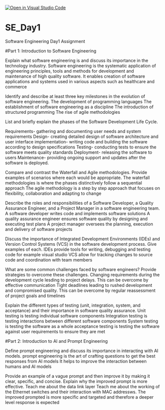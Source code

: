 [![Open in Visual Studio Code](https://classroom.github.com/assets/open-in-vscode-2e0aaae1b6195c2367325f4f02e2d04e9abb55f0b24a779b69b11b9e10269abc.svg)](https://classroom.github.com/online_ide?assignment_repo_id=18316519&assignment_repo_type=AssignmentRepo)
# SE_Day1
Software Engineering Day1 Assignment

#Part 1: Introduction to Software Engineering

Explain what software engineering is and discuss its importance in the technology industry.
Software engineering is the systematic application of engineering principles, tools and methods for development and maintenance of high quality software.
It enables creation of software applications and systems used in various aspects such as healthcare and commerce

Identify and describe at least three key milestones in the evolution of software engineering.
The development of programming languages 
The establishment of software engineering as a discipline
The introduction of structured programming
The rise of agile methodologies


List and briefly explain the phases of the Software Development Life Cycle.

Requirements- gathering and documenting user needs and system requirements
Design- creating detailed design of software architecture and user interface
implementation- writing code and building the software according to design specifications
Testing- conducting tests to ensure the software meets quality standards
Deployment- releasing the software to users
Maintenance- providing ongoing support and updates after the software is deployed.


Compare and contrast the Waterfall and Agile methodologies. Provide examples of scenarios where each would be appropriate.
The waterfall methodologies is where the phases distinctively follow a sequential approach
The agile methodology is a step by step approach that focuses on flexibility, collaboration and adapting to change


Describe the roles and responsibilities of a Software Developer, a Quality Assurance Engineer, and a Project Manager in a software engineering team.
A software developer writes code and implements software solutions
A quality assurance engineer ensures software quality by designing and executing test plans
A project manager oversees the planning, execution and delivery of software projects


Discuss the importance of Integrated Development Environments (IDEs) and Version Control Systems (VCS) in the software development process. Give examples of each.
IDEs provide tools for writing, debugging and testing code for example visual studio
VCS allow for tracking changes to source code and coordination with team members


What are some common challenges faced by software engineers? Provide strategies to overcome these challenges.
Changing requirements during the development cycle lesding to project delays. This can be overcome by effective communication
Tight deadlines leading to rushed development and compromised quality. This can be overcome by regular reassessment of project goals and timelines


Explain the different types of testing (unit, integration, system, and acceptance) and their importance in software quality assurance.
Unit testing is testing individual software components
Integration testing is testing interactions between different software components
System testing is testing the software as a whole
acceptance testing is testing the software against user requirements to ensure they are met

#Part 2: Introduction to AI and Prompt Engineering


Define prompt engineering and discuss its importance in interacting with AI models.
prompt engineering is the art of crafting questions to get the best responses from AI models
It helps to improve the interaction between humans and AI models

Provide an example of a vague prompt and then improve it by making it clear, specific, and concise. Explain why the improved prompt is more effective.
Teach me about the data link layer
Teach me about the working of the Ethernet switches and their interaction with MAC addressws.
The improved prompted is more specific and targeted and therefore a deeper level response is expected
